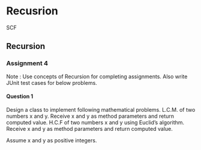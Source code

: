 # Recusrion
SCF 

## Recursion

### Assignment 4

Note : Use concepts of Recursion for completing assignments. Also write JUnit test cases for below problems.
#### Question 1

Design a class to implement following mathematical problems.
L.C.M. of two numbers x and y. Receive x and y as method parameters and return computed value.
H.C.F of two numbers x and y using Euclid’s algorithm. Receive x and y as method parameters and return computed value.

Assume x and y as positive integers.

